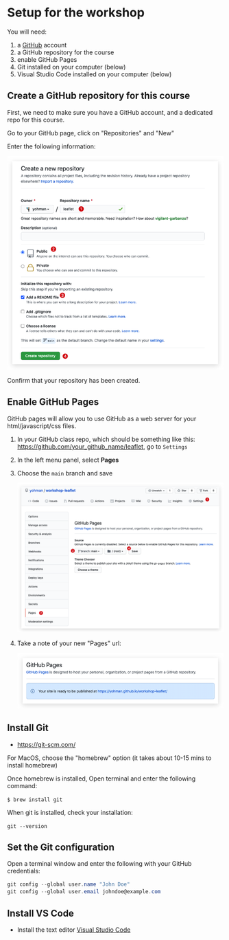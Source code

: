 
# Setup for the workshop
You will need:

1. a [GitHub](https://github.com/) account
1. a GitHub repository for the course
1. enable GitHub Pages
1. Git installed on your computer (below)
1. Visual Studio Code installed on your computer (below)

## Create a GitHub repository for this course

First, we need to make sure you have a GitHub account, and a dedicated repo for this course.

Go to your GitHub page, click on "Repositories" and "New"

Enter the following information:

<kbd><img src="images/repo.png"></kbd>

Confirm that your repository has been created.

## Enable GitHub Pages

GitHub pages will allow you to use GitHub as a web server for your html/javascript/css files.

1. In your GitHub class repo, which should be something like this: https://github.com/your_github_name/leaflet, go to `Settings`
2. In the left menu panel, select **Pages**
1. Choose the `main` branch and save

	<kbd><img src="images/pages.png"></kbd>

1. Take a note of your new "Pages" url:

	<kbd><img src="images/pagesurl.png"></kbd>


## Install Git

- https://git-scm.com/

For MacOS, choose the "homebrew" option (it takes about 10-15 mins to install homebrew)

Once homebrew is installed, Open terminal and enter the following command:

`$ brew install git`

When git is installed, check your installation:

`git --version`

## Set the Git configuration

Open a terminal window and enter the following with your GitHub credentials:

```PowerShell
git config --global user.name "John Doe"
git config --global user.email johndoe@example.com
```
	
## Install VS Code

- Install the text editor [Visual Studio Code](https://code.visualstudio.com/download)

